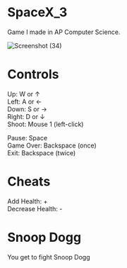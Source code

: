 # SpaceX_3
Game I made in AP Computer Science.

![Screenshot (34)](https://user-images.githubusercontent.com/43283288/115109638-d58b0500-9f2b-11eb-961e-2dfe0e2af359.png)

# Controls
Up:    W or ↑ \
Left:  A or ← \
Down:  S or → \
Right: D or ↓ \
Shoot: Mouse 1 (left-click)

Pause: 	   Space \
Game Over: Backspace (once) \
Exit:      Backspace (twice)

# Cheats
Add Health: 	   + \
Decrease Health: -

# Snoop Dogg
You get to fight Snoop Dogg
